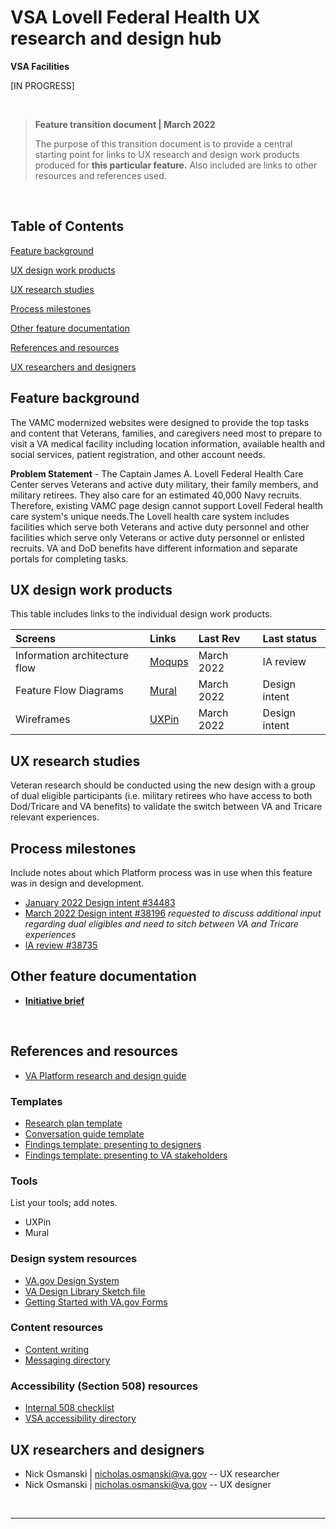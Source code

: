 # VSA Lovell Federal Health UX research and design hub
**VSA Facilities**

[IN PROGRESS]

<br>

>**Feature transition document | March 2022**
>
> The purpose of this transition document is to provide a central starting point for links to UX research and design work products produced for **this particular feature.** Also included are links to other resources and references used.

<br>

## Table of Contents
[Feature background](#feature-background)

[UX design work products](#ux-design-work-products)

[UX research studies](#ux-research-studies)

[Process milestones](#process-milestones)

[Other feature documentation](#other-feature-documentation)

[References and resources](#references-and-resources)

[UX researchers and designers](#ux-researchers-and-designers)

## Feature background
The VAMC modernized websites were designed to provide the top tasks and content that Veterans, families, and caregivers need most to prepare to visit a VA medical facility including location information, available health and social services, patient registration, and other account needs.

**Problem Statement** - The Captain James A. Lovell Federal Health Care Center serves Veterans and active duty military, their family members, and military retirees. They also care for an estimated 40,000 Navy recruits. Therefore, existing VAMC page design cannot support Lovell Federal health care system's unique needs.The Lovell health care system includes facilities which serve both Veterans and active duty personnel and other facilities which serve only Veterans or active duty personnel or enlisted recruits.
VA and DoD benefits have different information and separate portals for completing tasks.

## UX design work products
This table includes links to the individual design work products.

| Screens | Links | Last Rev | Last status |
| :--- | :--- | :--- | :--- |
| Information architecture flow | [Moqups](https://app.moqups.com/Rnc4BDEKrA/view/page/a38ead751) | March 2022 | IA review |
| Feature Flow Diagrams | [Mural](https://app.mural.co/t/vsa8243/m/vsa8243/1639752014389/5eeb47259cd9128ac0eef10e483761a6247137e0?sender=michellemiddaugh9063) | March 2022 |  Design intent |
| Wireframes | [UXPin](https://preview.uxpin.com/d55fbe11583adc1a1d7b6e2bafde9ef560c7bf36#/pages/148503607/simulate/sitemap?mode=i)| March 2022 | Design intent |

## UX research studies
Veteran research should be conducted using the new design with a group of dual eligible participants (i.e. military retirees who have access to both Dod/Tricare and VA benefits) to validate the switch between VA and Tricare relevant experiences.

## Process milestones
Include notes about which Platform process was in use when this feature was in design and development.

- [January 2022 Design intent #34483](https://github.com/department-of-veterans-affairs/va.gov-team/issues/34483)
- [March 2022 Design intent #38196](https://github.com/department-of-veterans-affairs/va.gov-team/issues/38196) _requested to discuss additional input regarding dual eligibles and need to sitch between VA and Tricare experiences_
- [IA review #38735](https://github.com/department-of-veterans-affairs/va.gov-team/issues/37835)

## Other feature documentation
- [**Initiative brief**](https://github.com/department-of-veterans-affairs/va.gov-team/blob/master/products/facilities/medical-centers/product/lovell-initiative-brief.md)
<br>

## References and resources
- [VA Platform research and design guide](https://depo-platform-documentation.scrollhelp.site/research-design/index.html)

### Templates 
- [Research plan template](https://github.com/department-of-veterans-affairs/va.gov-team/blob/master/platform/research/research-plan-template.md)
- [Conversation guide template](https://github.com/department-of-veterans-affairs/va.gov-team/blob/master/platform/research/planning/conversation-guide-template.md)
- [Findings template: presenting to designers](https://docs.google.com/presentation/d/13G80avWGdY7tHU40PbP_l05W1yRpDr-opOk0u_AAhzQ/edit#slide=id.g892adcb623_0_141)
- [Findings template: presenting to VA stakeholders](https://docs.google.com/presentation/d/19l8281cENnUmdz0qIsyPcVIeoyB8uw_kzoHYWbuYlwA/edit#slide=id.g892adcb623_0_141)
### Tools
List your tools; add notes.
  
- UXPin
- Mural

### Design system resources 
- [VA.gov Design System](https://design.va.gov/)
- [VA Design Library Sketch file](https://github.com/department-of-veterans-affairs/va.gov-team/blob/master/platform/design/design-resources/pattern-library/get-started-with-the-pattern-library.md)
- [Getting Started with VA.gov Forms](https://github.com/department-of-veterans-affairs/va.gov-team/blob/master/teams/vsa/design/getting-started-with-va.gov-forms.md)

### Content resources 
- [Content writing](https://design.va.gov/content-style-guide/)
- [Messaging directory](https://github.com/department-of-veterans-affairs/va.gov-team/blob/master/platform/design/design-system/guidelines/error-handling/Dictionary.md)

### Accessibility (Section 508) resources 
- [Internal 508 checklist](https://github.com/department-of-veterans-affairs/va.gov-team/blob/master/platform/accessibility/508-checklist.md)
- [VSA accessibility directory](https://github.com/department-of-veterans-affairs/va.gov-team/tree/master/teams/vsa/accessibility)

## UX researchers and designers
- Nick Osmanski | nicholas.osmanski@va.gov -- UX researcher
- Nick Osmanski | nicholas.osmanski@va.gov -- UX designer

<br>

---
